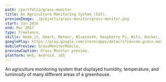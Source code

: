 ```yaml
---
path: /portfolio/grass-monitor
title: An Agriculture Monitoring System (IoT),
previewImage: ./projects/grass-monitor/grass-monitor.png
start: Jan 2016
end: Mar 2017
type: Freelance,
skills: Node.js, React, Meteor, Bluetooth, Raspberry Pi, WiFi, Docker, Cordova, Push Notifications, LESS, Resin.io,
googlePlay: https://play.google.com/store/apps/details?id=com.grass.monitor&hl=en,
mobilePreview: GrassMonitorMobile,
previewCaption: Grass Monitor preview,
platform: Web, Android, iOS
---
```


An agriculture monitoring system that displayed humidity, temperature, and luminosity of many different areas of a greenhouse.

